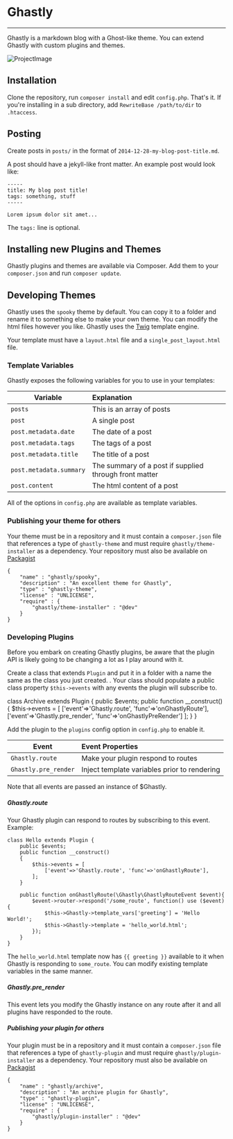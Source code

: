 # Ghastly
-----

Ghastly is a markdown blog with a Ghost-like theme. You can extend Ghastly with custom plugins and themes.

![ProjectImage](http://ghastlyblog.github.io/Ghastly/ghastly.png)

## Installation

Clone the repository, run `composer install` and edit `config.php`. That's it. If you're installing in a sub directory, add `RewriteBase /path/to/dir` to `.htaccess`.

## Posting

Create posts in `posts/` in the format of `2014-12-28-my-blog-post-title.md`.

A post should have a jekyll-like front matter. An example post would look like:

    -----
    title: My blog post title!
    tags: something, stuff
    -----

    Lorem ipsum dolor sit amet...

The `tags:` line is optional.

## Installing new Plugins and Themes

Ghastly plugins and themes are available via Composer. Add them to your `composer.json` and run `composer update`.

## Developing Themes

Ghastly uses the `spooky` theme by default. You can copy it to a folder and rename it to something else to make your own theme. You can modify the html files however you like. Ghastly uses the [Twig](https://github.com/fabpot/twig) template engine.

Your template must have a `layout.html` file and a `single_post_layout.html` file.

### Template Variables

Ghastly exposes the following variables for you to use in your templates:

Variable              | Explanation
----------------------|:------------
 `posts`              | This is an array of posts
 `post`               | A single post
 `post.metadata.date` | The date of a post
 `post.metadata.tags` | The tags of a post
 `post.metadata.title`| The title of a post
 `post.metadata.summary` | The summary of a post if supplied through front matter
 `post.content`       | The html content of a post
 
All of the options in `config.php` are available as template variables.

### Publishing your theme for others

Your theme must be in a repository and it must contain a `composer.json` file that references a type of `ghastly-theme` and must require  `ghastly/theme-installer` as a dependency. Your repository must also be available on [Packagist](http://packagist.org)

    {
        "name" : "ghastly/spooky",
        "description" : "An excellent theme for Ghastly",
        "type" : "ghastly-theme",
        "license" : "UNLICENSE",
        "require" : {
            "ghastly/theme-installer" : "@dev"
        }
    }

### Developing Plugins

Before you embark on creating Ghastly plugins, be aware that the plugin API is likely going to be changing a lot as I play around with it.

Create a class that extends `Plugin` and put it in a folder with a name the same as the class you just created. . Your class should populate a public class property `$this->events` with any events the plugin will subscribe to.

class Archive extends Plugin {
    public $events;
    public function __construct()
    {
        $this->events = [
            ['event'=>'Ghastly.route', 'func'=>'onGhastlyRoute'],
            ['event'=>'Ghastly.pre_render', 'func'=>'onGhastlyPreRender']
        ];
    }
}

Add the plugin to the `plugins` config option in `config.php` to enable it.

Event                 |Event Properties
----------------------|:---------------
 `Ghastly.route`      | Make your plugin respond to routes
 `Ghastly.pre_render` | Inject template variables prior to rendering

Note that all events are passed an instance of $Ghastly.

##### Ghastly.route

Your Ghastly plugin can respond to routes by subscribing to this event. Example:

    class Hello extends Plugin {
        public $events;
        public function __construct()
        {
            $this->events = [
                ['event'=>'Ghastly.route', 'func'=>'onGhastlyRoute'],
            ];
        }
        
        public function onGhastlyRoute(\Ghastly\GhastlyRouteEvent $event){
            $event->router->respond('/some_route', function() use ($event){
                $this->Ghastly->template_vars['greeting'] = 'Hello World!'; 
                $this->Ghastly->template = 'hello_world.html';
            });
        }
    }

The `hello_world.html` template now has `{{ greeting }}` available to it when Ghastly is responding to `some_route`. You can modify existing template variables in the same manner. 

##### Ghastly.pre_render

This event lets you modify the Ghastly instance on any route after it and all plugins have responded to the route.


##### Publishing your plugin for others

Your plugin must be in a repository and it must contain a `composer.json` file that references a type of `ghastly-plugin` and must require `ghastly/plugin-installer` as a dependency. Your repository must also be available on [Packagist](http://packagist.org)

    {
        "name" : "ghastly/archive",
        "description" : "An archive plugin for Ghastly",
        "type" : "ghastly-plugin",
        "license" : "UNLICENSE",
        "require" : {
            "ghastly/plugin-installer" : "@dev"
        }
    }
